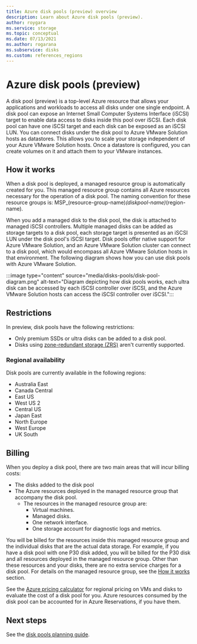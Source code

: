 ```yaml
---
title: Azure disk pools (preview) overview
description: Learn about Azure disk pools (preview).
author: roygara
ms.service: storage
ms.topic: conceptual
ms.date: 07/13/2021
ms.author: rogarana
ms.subservice: disks
ms.custom: references_regions
---
```


# Azure disk pools (preview)

A disk pool (preview) is a top-level Azure resource that allows your applications and workloads to access all disks under one single endpoint. A disk pool can expose an Internet Small Computer Systems Interface (iSCSI) target to enable data access to disks inside this pool over iSCSI. Each disk pool can have one iSCSI target and each disk can be exposed as an iSCSI LUN. You can connect disks under the disk pool to Azure VMware Solution hosts as datastores. This allows you to scale your storage independent of your Azure VMware Solution hosts. Once a datastore is configured, you can create volumes on it and attach them to your VMware instances.

## How it works

When a disk pool is deployed, a managed resource group is automatically created for you. This managed resource group contains all Azure resources necessary for the operation of a disk pool. The naming convention for these resource groups is: MSP_(resource-group-name)_(diskpool-name)_(region-name).

When you add a managed disk to the disk pool, the disk is attached to managed iSCSI controllers. Multiple managed disks can be added as storage targets to a disk pool, each storage target is presented as an iSCSI LUN under the disk pool's iSCSI target. Disk pools offer native support for Azure VMware Solution, and an Azure VMware Solution cluster can connect to a disk pool, which would encompass all Azure VMware Solution hosts in that environment. The following diagram shows how you can use disk pools with Azure VMware Solution.

:::image type="content" source="media/disks-pools/disk-pool-diagram.png" alt-text="Diagram depicting how disk pools works, each ultra disk can be accessed by each iSCSI controller over iSCSI, and the Azure VMware Solution hosts can access the iSCSI controller over iSCSI.":::

## Restrictions

In preview, disk pools have the following restrictions:

- Only premium SSDs or ultra disks can be added to a disk pool.
- Disks using [zone-redundant storage (ZRS)](disks-redundancy.md#zone-redundant-storage-for-managed-disks-preview) aren't currently supported. 

### Regional availability

Disk pools are currently available in the following regions:

- Australia East
- Canada Central
- East US
- West US 2
- Central US
- Japan East
- North Europe
- West Europe
- UK South


## Billing

When you deploy a disk pool, there are two main areas that will incur billing costs:

- The disks added to the disk pool
- The Azure resources deployed in the managed resource group that accompany the disk pool.
    - The resources in the managed resource group are:
        - Virtual machines.
        - Managed disks.
        - One network interface.
        - One storage account for diagnostic logs and metrics.
        
You will be billed for the resources inside this managed resource group and the individual disks that are the actual data storage. For example, if you have a disk pool with one P30 disk added, you will be billed for the P30 disk and all resources deployed in the managed resource group. Other than these resources and your disks, there are no extra service charges for a disk pool. For details on the managed resource group, see the [How it works](#how-it-works) section.

See the [Azure pricing calculator](https://azure.microsoft.com/pricing/calculator/) for regional pricing on VMs and disks to evaluate the cost of a disk pool for you. Azure resources consumed by the disk pool can be accounted for in Azure Reservations, if you have them.


## Next steps

See the [disk pools planning guide](disks-pools-planning.md).
